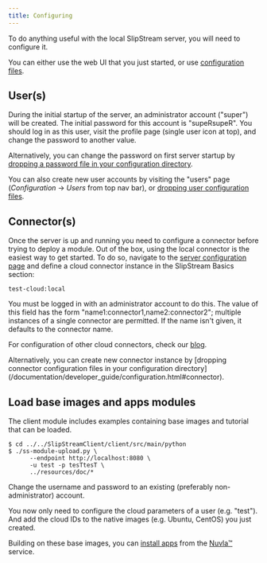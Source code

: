 ```yaml
---
title: Configuring
---
```


To do anything useful with the local SlipStream server, you will need
to configure it.

You can either use the web UI that you just started, or use [configuration
files](/documentation/developer_guide/configuration_files.html).

## User(s)

During the initial startup of the server, an administrator account
("super") will be created.  The initial password for this account is
"supeRsupeR".  You should log in as this user, visit the profile page
(single user icon at top), and change the password to another value.

Alternatively, you can change the password on first server startup
by [dropping a password file in your configuration directory](/documentation/developer_guide/configuration_files.html#password).

You can also create new user accounts by visiting the "users" page
(*Configuration* -> *Users* from top nav bar), or
[dropping user configuration files](/documentation/developer_guide/configuration_files.html#user).

## Connector(s)

Once the server is up and running you need to configure a connector
before trying to deploy a module. Out of the box, using the local
connector is the easiest way to get started. To do so, navigate to the
[server configuration page](http://localhost:8080/configuration) and
define a cloud connector instance in the SlipStream Basics section:

    test-cloud:local

You must be logged in with an administrator account to do this.  The
value of this field has the form "name1:connector1,name2:connector2";
multiple instances of a single connector are permitted.  If the name
isn't given, it defaults to the connector name.

For configuration of other cloud connectors, check our
[blog](http://sixsq.com/blog/index.html).

Alternatively, you can create new connector instance
by [dropping connector configuration files in your configuration directory]
(/documentation/developer_guide/configuration.html#connector).

## Load base images and apps modules

The client module includes examples containing base images and tutorial that can be
loaded.

    $ cd ../../SlipStreamClient/client/src/main/python
    $ ./ss-module-upload.py \
          --endpoint http://localhost:8080 \
          -u test -p tesTtesT \
          ../resources/doc/*

Change the username and password to an existing (preferably
non-administrator) account.

You now only need to configure the cloud parameters of a user
(e.g. "test"). And add the cloud IDs to the native images
(e.g. Ubuntu, CentOS) you just created.

Building on these base images, you can [install apps]() from the
[Nuvla&trade;](http://nuv.la) service.
